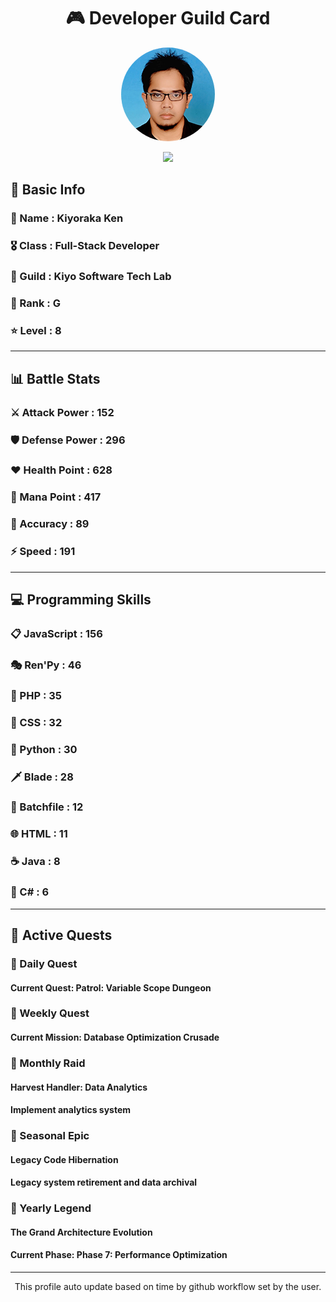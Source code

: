 <div align="center">

# 🎮 Developer Guild Card

<!-- Replace with your profile image -->
<img src="./assets/profile.png" width="150" height="150" style="border-radius: 50%"/>

![](https://komarev.com/ghpvc/?username=Kiyoraka&style=flat)
</div>

##  📌 Basic Info
### 👤 Name : Kiyoraka Ken
### 🎖️ Class : Full-Stack Developer
### 🎪 Guild : Kiyo Software Tech Lab 
### 🔰 Rank : G 
### ⭐ Level : 8

---
## 📊 Battle Stats

### ⚔️ Attack Power  : 152 
### 🛡️ Defense Power : 296 
### ❤️ Health Point  : 628 
### 🔮 Mana Point    : 417 
### 🎯 Accuracy      : 89 
### ⚡ Speed         : 191

---
## 💻 Programming Skills

### 📋 JavaScript : 156
### 🎭 Ren'Py : 46
### 🐘 PHP : 35
### 🎨 CSS : 32
### 🐍 Python : 30
### 🗡️ Blade : 28
### 📝 Batchfile : 12
### 🌐 HTML : 11
### ☕ Java : 8
### 🎯 C# : 6

---
## 📜 Active Quests

### 🌅 Daily Quest

#### Current Quest: Patrol: Variable Scope Dungeon

### 📅 Weekly Quest
#### Current Mission: Database Optimization Crusade

### 🌙 Monthly Raid
#### Harvest Handler: Data Analytics
#### Implement analytics system

### 🌠 Seasonal Epic
#### Legacy Code Hibernation
#### Legacy system retirement and data archival

### 👑 Yearly Legend
#### The Grand Architecture Evolution
#### Current Phase: Phase 7: Performance Optimization

---
<div align="center">
  This profile auto update based on time by github workflow set by the user.
</div>